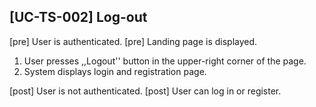 [UC-TS-002] Log-out
---

[pre] User is authenticated.
[pre] Landing page is displayed.

1. User presses ,,Logout'' button in the upper-right corner of the page.
2. System displays login and registration page.

[post] User is not authenticated.
[post] User can log in or register.